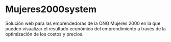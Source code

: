 # Mujeres2000system
Solución web para las emprendedoras de la ONG Mujeres 2000 en la que pueden visualizar el resultado económico del emprendimiento a través de la optimización de los costos y precios.
